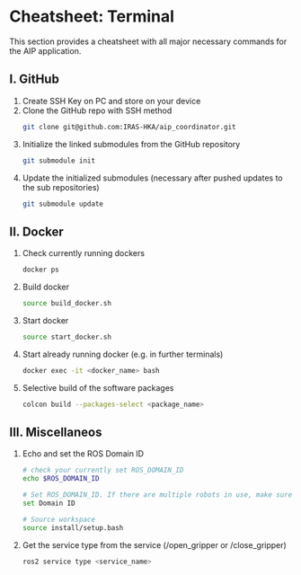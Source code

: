 # Cheatsheet: Terminal 

This section provides a cheatsheet with all major necessary commands for the AIP application. 

## I. GitHub
   
1. Create SSH Key on PC and store on your device
2. Clone the GitHub repo with SSH method 
    ``` bash
    git clone git@github.com:IRAS-HKA/aip_coordinator.git
    ```
3. Initialize the linked submodules from the GitHub repository 
    ``` bash
    git submodule init
    ```
4. Update the initialized submodules (necessary after pushed updates to the sub repositories)
    ``` bash
    git submodule update  
    ``` 


## II. Docker
   
1. Check currently running dockers
    ``` bash
    docker ps
    ```

2. Build docker
    ``` bash
    source build_docker.sh
    ```

3. Start docker
    ``` bash
    source start_docker.sh
    ```

4. Start already running docker (e.g. in further terminals)
    ``` bash
    docker exec -it <docker_name> bash
    ```

5. Selective build of the software packages 
    ``` bash
    colcon build --packages-select <package_name>
    ```
## III. Miscellaneos 

1. Echo and set the ROS Domain ID
    ``` bash
    # check your currently set ROS_DOMAIN_ID  
    echo $ROS_DOMAIN_ID

    # Set ROS_DOMAIN_ID. If there are multiple robots in use, make sure, that the set ROS_DOMAIN_ID is different on each PC
    set Domain ID

    # Source workspace
    source install/setup.bash
    ```

2. Get the service type from the service (/open_gripper or /close_gripper)
    ``` bash
    ros2 service type <service_name> 
    ```
